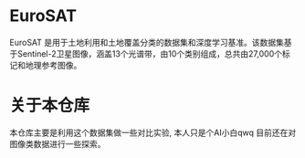 # EuroSAT
EuroSAT 是用于土地利用和土地覆盖分类的数据集和深度学习基准。该数据集基于Sentinel-2卫星图像，涵盖13个光谱带，由10个类别组成，总共由27,000个标记和地理参考图像。

# 关于本仓库
本仓库主要是利用这个数据集做一些对比实验, 本人只是个AI小白qwq
目前还在对图像类数据进行一些探索。
